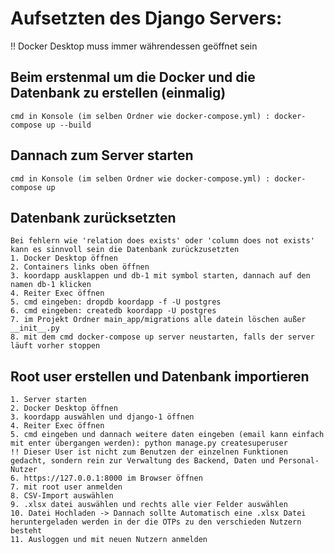 # Aufsetzten des Django Servers:

!! Docker Desktop muss immer währendessen geöffnet sein

## Beim erstenmal um die Docker und die Datenbank zu erstellen (einmalig)
    cmd in Konsole (im selben Ordner wie docker-compose.yml) : docker-compose up --build

## Dannach zum Server starten
    cmd in Konsole (im selben Ordner wie docker-compose.yml) : docker-compose up

## Datenbank zurücksetzten
    Bei fehlern wie 'relation does exists' oder 'column does not exists' kann es sinnvoll sein die Datenbank zurückzusetzten
    1. Docker Desktop öffnen
    2. Containers links oben öffnen
    3. koordapp ausklappen und db-1 mit symbol starten, dannach auf den namen db-1 klicken
    4. Reiter Exec öffnen
    5. cmd eingeben: dropdb koordapp -f -U postgres
    6. cmd eingeben: createdb koordapp -U postgres
    7. im Projekt Ordner main_app/migrations alle datein löschen außer __init__.py
    8. mit dem cmd docker-compose up server neustarten, falls der server läuft vorher stoppen   

## Root user erstellen und Datenbank importieren
    1. Server starten
    2. Docker Desktop öffnen
    3. koordapp auswählen und django-1 öffnen
    4. Reiter Exec öffnen
    5. cmd eingeben und dannach weitere daten eingeben (email kann einfach mit enter übergangen werden): python manage.py createsuperuser
    !! Dieser User ist nicht zum Benutzen der einzelnen Funktionen gedacht, sondern rein zur Verwaltung des Backend, Daten und Personal-Nutzer
    6. https://127.0.0.1:8000 im Browser öffnen
    7. mit root user anmelden
    8. CSV-Import auswählen
    9. .xlsx datei auswählen und rechts alle vier Felder auswählen
    10. Datei Hochladen -> Dannach sollte Automatisch eine .xlsx Datei heruntergeladen werden in der die OTPs zu den verschieden Nutzern besteht
    11. Ausloggen und mit neuen Nutzern anmelden 